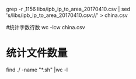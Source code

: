 grep -r ,1156 libs/ipb_ip_to_area_20170410.csv | sed 's/libs\/ipb_ip_to_area_20170410\.csv://' > china.csv

#统计字数行数
wc -lcw china.csv

# 统计文件数量
find ./ -name "*.sh" |wc -l